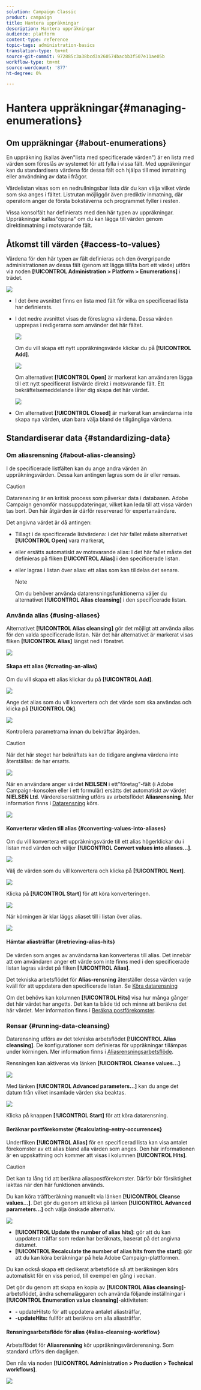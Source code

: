 ```yaml
---
solution: Campaign Classic
product: campaign
title: Hantera uppräkningar
description: Hantera uppräkningar
audience: platform
content-type: reference
topic-tags: administration-basics
translation-type: tm+mt
source-git-commit: 972885c3a38bcd3a260574bacbb3f507e11ae05b
workflow-type: tm+mt
source-wordcount: '877'
ht-degree: 0%

---
```



# Hantera uppräkningar{#managing-enumerations}

## Om uppräkningar {#about-enumerations}

En uppräkning (kallas även&quot;lista med specificerade värden&quot;) är en lista med värden som föreslås av systemet för att fylla i vissa fält. Med uppräkningar kan du standardisera värdena för dessa fält och hjälpa till med inmatning eller användning av data i frågor.

Värdelistan visas som en nedrullningsbar lista där du kan välja vilket värde som ska anges i fältet. Listrutan möjliggör även prediktiv inmatning, där operatorn anger de första bokstäverna och programmet fyller i resten.

Vissa konsolfält har definierats med den här typen av uppräkningar. Uppräkningar kallas&quot;öppna&quot; om du kan lägga till värden genom direktinmatning i motsvarande fält.

## Åtkomst till värden {#access-to-values}

Värdena för den här typen av fält definieras och den övergripande administrationen av dessa fält (genom att lägga till/ta bort ett värde) utförs via noden **[!UICONTROL Administration > Platform > Enumerations]** i trädet.

![](assets/s_ncs_user_itemized_list_node.png)

* I det övre avsnittet finns en lista med fält för vilka en specificerad lista har definierats.
* I det nedre avsnittet visas de föreslagna värdena. Dessa värden upprepas i redigerarna som använder det här fältet.

   ![](assets/s_ncs_user_itemized_list_values.png)

   Om du vill skapa ett nytt uppräkningsvärde klickar du på **[!UICONTROL Add]**.

   ![](assets/s_ncs_user_itemized_list.png)

   Om alternativet **[!UICONTROL Open]** är markerat kan användaren lägga till ett nytt specificerat listvärde direkt i motsvarande fält. Ett bekräftelsemeddelande låter dig skapa det här värdet.

   ![](assets/s_ncs_user_itemized_list_new_value.png)

* Om alternativet **[!UICONTROL Closed]** är markerat kan användarna inte skapa nya värden, utan bara välja bland de tillgängliga värdena.

## Standardiserar data {#standardizing-data}

### Om aliasrensning {#about-alias-cleansing}

I de specificerade listfälten kan du ange andra värden än uppräkningsvärden. Dessa kan antingen lagras som de är eller rensas.

>[!CAUTION]
>
>Datarensning är en kritisk process som påverkar data i databasen. Adobe Campaign genomför massuppdateringar, vilket kan leda till att vissa värden tas bort. Den här åtgärden är därför reserverad för expertanvändare.

Det angivna värdet är då antingen:

* Tillagt i de specificerade listvärdena: i det här fallet måste alternativet **[!UICONTROL Open]** vara markerat,
* eller ersätts automatiskt av motsvarande alias: I det här fallet måste det definieras på fliken **[!UICONTROL Alias]** i den specificerade listan.
* eller lagras i listan över alias: ett alias som kan tilldelas det senare.

   >[!NOTE]
   >
   >Om du behöver använda datarensningsfunktionerna väljer du alternativet **[!UICONTROL Alias cleansing]** i den specificerade listan.

### Använda alias {#using-aliases}

Alternativet **[!UICONTROL Alias cleansing]** gör det möjligt att använda alias för den valda specificerade listan. När det här alternativet är markerat visas fliken **[!UICONTROL Alias]** längst ned i fönstret.

![](assets/s_ncs_user_itemized_list_alias_option.png)

#### Skapa ett alias {#creating-an-alias}

Om du vill skapa ett alias klickar du på **[!UICONTROL Add]**.

![](assets/s_ncs_user_itemized_list_alias_create.png)

Ange det alias som du vill konvertera och det värde som ska användas och klicka på **[!UICONTROL Ok]**.

![](assets/s_ncs_user_itemized_list_alias_create_2.png)

Kontrollera parametrarna innan du bekräftar åtgärden.

>[!CAUTION]
>
>När det här steget har bekräftats kan de tidigare angivna värdena inte återställas: de har ersatts.

![](assets/s_ncs_user_itemized_list_alias_create_3.png)

När en användare anger värdet **NEILSEN** i ett&quot;företag&quot;-fält (i Adobe Campaign-konsolen eller i ett formulär) ersätts det automatiskt av värdet **NIELSEN Ltd**. Värderelsersättning utförs av arbetsflödet **Aliasrensning**. Mer information finns i [Datarensning](#running-data-cleansing) körs.

![](assets/s_ncs_user_itemized_list_alias_use.png)

#### Konverterar värden till alias {#converting-values-into-aliases}

Om du vill konvertera ett uppräkningsvärde till ett alias högerklickar du i listan med värden och väljer **[!UICONTROL Convert values into aliases...]**.

![](assets/s_ncs_user_itemized_list_alias_detail.png)

Välj de värden som du vill konvertera och klicka på **[!UICONTROL Next]**.

![](assets/s_ncs_user_itemized_list_alias_transform.png)

Klicka på **[!UICONTROL Start]** för att köra konverteringen.

![](assets/s_ncs_user_itemized_list_alias_detail1.png)

När körningen är klar läggs aliaset till i listan över alias.

![](assets/s_ncs_user_itemized_list_alias_detail2.png)

#### Hämtar aliasträffar {#retrieving-alias-hits}

De värden som anges av användarna kan konverteras till alias. Det innebär att om användaren anger ett värde som inte finns med i den specificerade listan lagras värdet på fliken **[!UICONTROL Alias]**.

Det tekniska arbetsflödet för **Alias-rensning** återställer dessa värden varje kväll för att uppdatera den specificerade listan. Se [Köra datarensning](#running-data-cleansing)

Om det behövs kan kolumnen **[!UICONTROL Hits]** visa hur många gånger det här värdet har angetts. Det kan ta både tid och minne att beräkna det här värdet. Mer information finns i [Beräkna postförekomster](#calculating-entry-occurrences).

### Rensar {#running-data-cleansing}

Datarensning utförs av det tekniska arbetsflödet **[!UICONTROL Alias cleansing]**. De konfigurationer som definieras för uppräkningar tillämpas under körningen. Mer information finns i [Aliasrensningsarbetsflöde](#alias-cleansing-workflow).

Rensningen kan aktiveras via länken **[!UICONTROL Cleanse values...]**.

![](assets/s_ncs_user_itemized_list_alias_start_normalize.png)

Med länken **[!UICONTROL Advanced parameters...]** kan du ange det datum från vilket insamlade värden ska beaktas.

![](assets/s_ncs_user_itemized_list_alias_normalize.png)

Klicka på knappen **[!UICONTROL Start]** för att köra datarensning.

#### Beräknar postförekomster {#calculating-entry-occurrences}

Underfliken **[!UICONTROL Alias]** för en specificerad lista kan visa antalet förekomster av ett alias bland alla värden som anges. Den här informationen är en uppskattning och kommer att visas i kolumnen **[!UICONTROL Hits]**.

>[!CAUTION]
>
>Det kan ta lång tid att beräkna aliaspostförekomster. Därför bör försiktighet iakttas när den här funktionen används.

Du kan köra träffberäkning manuellt via länken **[!UICONTROL Cleanse values...]**. Det gör du genom att klicka på länken **[!UICONTROL Advanced parameters...]** och välja önskade alternativ.

![](assets/s_ncs_user_itemized_list_alias_hits.png)

* **[!UICONTROL Update the number of alias hits]**: gör att du kan uppdatera träffar som redan har beräknats, baserat på det angivna datumet.
* **[!UICONTROL Recalculate the number of alias hits from the start]**: gör att du kan köra beräkningar på hela Adobe Campaign-plattformen.

Du kan också skapa ett dedikerat arbetsflöde så att beräkningen körs automatiskt för en viss period, till exempel en gång i veckan.

Det gör du genom att skapa en kopia av **[!UICONTROL Alias cleansing]**-arbetsflödet, ändra schemaläggaren och använda följande inställningar i **[!UICONTROL Enumeration value cleansing]**-aktiviteten:

* **-** updateHitsto för att uppdatera antalet aliasträffar,
* **-updateHits:** fullför att beräkna om alla aliasträffar.

#### Rensningsarbetsflöde för alias {#alias-cleansing-workflow}

Arbetsflödet för **Aliasrensning** kör uppräkningsvärderensning. Som standard utförs den dagligen.

Den nås via noden **[!UICONTROL Administration > Production > Technical workflows]**.

![](assets/s_ncs_user_itemized_list_alias_wf.png)

